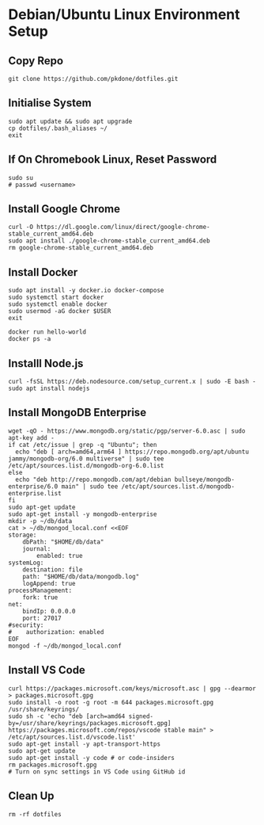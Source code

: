 # Debian/Ubuntu Linux Environment Setup

## Copy Repo

```console
git clone https://github.com/pkdone/dotfiles.git
```

## Initialise System

```console
sudo apt update && sudo apt upgrade
cp dotfiles/.bash_aliases ~/
exit
```

## If On Chromebook Linux, Reset Password

```console
sudo su
# passwd <username>
```

## Install Google Chrome

```console
curl -O https://dl.google.com/linux/direct/google-chrome-stable_current_amd64.deb
sudo apt install ./google-chrome-stable_current_amd64.deb
rm google-chrome-stable_current_amd64.deb
```

## Install Docker

```console
sudo apt install -y docker.io docker-compose
sudo systemctl start docker
sudo systemctl enable docker
sudo usermod -aG docker $USER
exit
```

```console
docker run hello-world
docker ps -a
```

## Installl Node.js

```console
curl -fsSL https://deb.nodesource.com/setup_current.x | sudo -E bash -
sudo apt install nodejs
```

## Install MongoDB Enterprise
```console
wget -qO - https://www.mongodb.org/static/pgp/server-6.0.asc | sudo apt-key add -
if cat /etc/issue | grep -q "Ubuntu"; then
  echo "deb [ arch=amd64,arm64 ] https://repo.mongodb.org/apt/ubuntu jammy/mongodb-org/6.0 multiverse" | sudo tee /etc/apt/sources.list.d/mongodb-org-6.0.list
else
  echo "deb http://repo.mongodb.com/apt/debian bullseye/mongodb-enterprise/6.0 main" | sudo tee /etc/apt/sources.list.d/mongodb-enterprise.list
fi
sudo apt-get update
sudo apt-get install -y mongodb-enterprise
mkdir -p ~/db/data
cat > ~/db/mongod_local.conf <<EOF
storage:
    dbPath: "$HOME/db/data"
    journal:
        enabled: true
systemLog:
    destination: file
    path: "$HOME/db/data/mongodb.log"
    logAppend: true
processManagement:
    fork: true
net:
    bindIp: 0.0.0.0
    port: 27017
#security:
#    authorization: enabled
EOF
mongod -f ~/db/mongod_local.conf
```

## Install VS Code

```console
curl https://packages.microsoft.com/keys/microsoft.asc | gpg --dearmor > packages.microsoft.gpg
sudo install -o root -g root -m 644 packages.microsoft.gpg /usr/share/keyrings/
sudo sh -c 'echo "deb [arch=amd64 signed-by=/usr/share/keyrings/packages.microsoft.gpg] https://packages.microsoft.com/repos/vscode stable main" > /etc/apt/sources.list.d/vscode.list'
sudo apt-get install -y apt-transport-https
sudo apt-get update
sudo apt-get install -y code # or code-insiders
rm packages.microsoft.gpg
# Turn on sync settings in VS Code using GitHub id
```

## Clean Up

```console
rm -rf dotfiles
```
